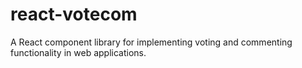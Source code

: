 # react-votecom
A React component library for implementing voting and commenting functionality in web applications.